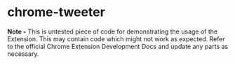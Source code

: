 # chrome-tweeter

**Note -** This is untested piece of code for demonstrating the usage of the Extension. This may contain code which might not work as expected. Refer to the official Chrome Extension Development Docs and update any parts as necessary. 
